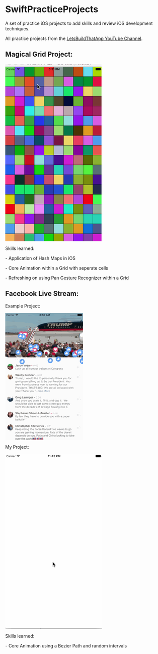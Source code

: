 # SwiftPracticeProjects
A set of practice iOS projects to add skills and review iOS development techniques.

All practice projects from the <a href="https://www.youtube.com/channel/UCuP2vJ6kRutQBfRmdcI92mA">LetsBuildThatApp YouTube Channel</a>.


Magical Grid Project:
-----------
<img src="Magical Animated Grid Project/magicGrid1.gif" align="middle"/>

<p> Skills learned:</p>

<p> - Application of Hash Maps in iOS </p>

<p> - Core Animation within a Grid with seperate cells </p>

<p> - Refreshing on using Pan Gesture Recognizer within a Grid </p>

Facebook Live Stream: 
-----------

<p> Example Project: </p>
<img src="Facebook Live Stream Animation/facebookDemo.gif" align = "middle"/>
<p> My Project: </p>
<img src="Facebook Live Stream Animation/myDemo.gif" align = "middle"/>

<p> Skills learned:</p>

<p> - Core Animation using a Bezier Path and random intervals </p>

